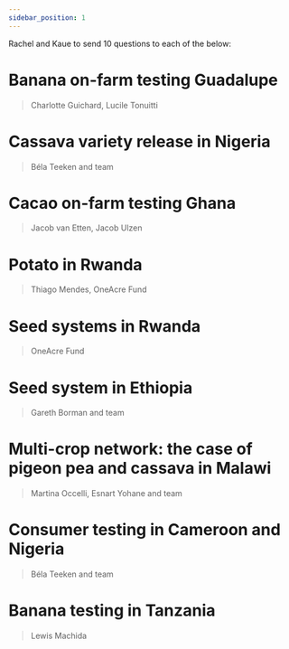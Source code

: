 ```yaml
---
sidebar_position: 1
---
```


Rachel and Kaue to send 10 questions to each of the below:

# Banana on-farm testing Guadalupe

> Charlotte Guichard, Lucile Tonuitti

# Cassava variety release in Nigeria

> Béla Teeken and team

# Cacao on-farm testing Ghana

> Jacob van Etten, Jacob Ulzen

# Potato in Rwanda

> Thiago Mendes, OneAcre Fund

# Seed systems in Rwanda 

> OneAcre Fund

# Seed system in Ethiopia

> Gareth Borman and team 

# Multi-crop network: the case of pigeon pea and cassava in Malawi

> Martina Occelli, Esnart Yohane and team 

# Consumer testing in Cameroon and Nigeria

> Béla Teeken and team

# Banana testing in Tanzania

> Lewis Machida